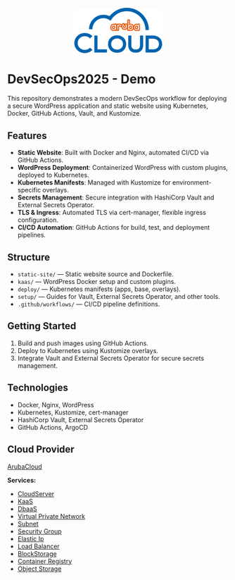 <p align="center">
  <img src="logo.png" alt="Logo" width="200"/>
</p>

# DevSecOps2025 - Demo

This repository demonstrates a modern DevSecOps workflow for deploying a secure WordPress application and static website using Kubernetes, Docker, GitHub Actions, Vault, and Kustomize.

## Features

- **Static Website**: Built with Docker and Nginx, automated CI/CD via GitHub Actions.
- **WordPress Deployment**: Containerized WordPress with custom plugins, deployed to Kubernetes.
- **Kubernetes Manifests**: Managed with Kustomize for environment-specific overlays.
- **Secrets Management**: Secure integration with HashiCorp Vault and External Secrets Operator.
- **TLS & Ingress**: Automated TLS via cert-manager, flexible ingress configuration.
- **CI/CD Automation**: GitHub Actions for build, test, and deployment pipelines.

## Structure

- `static-site/` — Static website source and Dockerfile.
- `kaas/` — WordPress Docker setup and custom plugins.
- `deploy/` — Kubernetes manifests (apps, base, overlays).
- `setup/` — Guides for Vault, External Secrets Operator, and other tools.
- `.github/workflows/` — CI/CD pipeline definitions.

## Getting Started

1. Build and push images using GitHub Actions.
2. Deploy to Kubernetes using Kustomize overlays.
3. Integrate Vault and External Secrets Operator for secure secrets management.

## Technologies

- Docker, Nginx, WordPress
- Kubernetes, Kustomize, cert-manager
- HashiCorp Vault, External Secrets Operator
- GitHub Actions, ArgoCD

## Cloud Provider

 [ArubaCloud](https://arubacloud.com)

**Services:**
- [CloudServer](https://kb.arubacloud.com/en/computing/cloud-servers.aspx)
- [KaaS](https://kb.arubacloud.com/cmp/en/container/kubernetes.aspx)
- [DbaaS](https://kb.arubacloud.com/en/database/cloud-dbaas.aspx)
- [Virtual Private Network](https://kb.arubacloud.com/cmp/en/networking/vpc-networks.aspx)
- [Subnet](https://kb.arubacloud.com/cmp/en/networking/vpc-networks/subnet.aspx)
- [Security Group](https://kb.arubacloud.com/cmp/en/networking/vpc-networks/security-group.aspx)
- [Elastic Ip](https://kb.arubacloud.com/cmp/en/networking/elastic-ip.aspx)
- [Load Balancer](https://kb.arubacloud.com/cmp/en/networking/load-balancer/description.aspx)
- [BlockStorage](https://kb.arubacloud.com/cmp/en/storage/block-storage.aspx)
- [Container Registry](https://kb.arubacloud.com/en/storage/object-storage.aspx)
- [Object Storage](https://kb.arubacloud.com/en/storage/object-storage.aspx)
